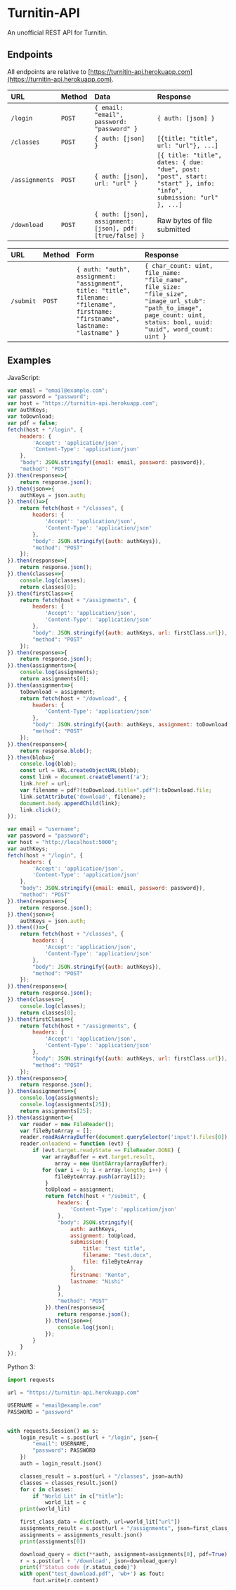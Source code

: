 # Turnitin-API
An unofficial REST API for Turnitin.

## Endpoints

All endpoints are relative to [https://turnitin-api.herokuapp.com](https://turnitin-api.herokuapp.com).

| URL | Method | Data | Response |
|:----|:-------|:-----|:---------|
| `/login` | `POST` | `{ email: "email", password: "password" }` | `{ auth: [json] }` |
| `/classes` | `POST` | `{ auth: [json] } ` | `[{title: "title", url: "url"}, ...]` |
| `/assignments` | `POST` | `{ auth: [json], url: "url" }` | `[{ title: "title", dates: { due: "due", post: "post", start: "start" }, info: "info", submission: "url" }, ...]` |
| `/download` | `POST` | `{ auth: [json], assignment: [json], pdf: [true/false] } ` | Raw bytes of file submitted |

| URL | Method | Form | Response |
|:----|:-------|:-----|:---------|
| `/submit` | `POST` | `{ auth: "auth", assignment: "assignment", title: "title", filename: "filename", firstname: "firstname", lastname: "lastname" }` | `{ char_count: uint, file_name: "file_name", file_size: "file_size", "image_url_stub": "path_to_image", page_count: uint, status: bool, uuid: "uuid", word_count: uint }`

## Examples
JavaScript:
```javascript
var email = "email@example.com";
var password = "password";
var host = "https://turnitin-api.herokuapp.com";
var authKeys;
var toDownload;
var pdf = false;
fetch(host + "/login", {
    headers: {
        'Accept': 'application/json',
        'Content-Type': 'application/json'
    },
    "body": JSON.stringify({email: email, password: password}),
    "method": "POST"
}).then(response=>{
    return response.json();
}).then(json=>{
    authKeys = json.auth;
}).then(()=>{
    return fetch(host + "/classes", {
        headers: {
            'Accept': 'application/json',
            'Content-Type': 'application/json'
        },
        "body": JSON.stringify({auth: authKeys}),
        "method": "POST"
    });
}).then(response=>{
    return response.json();
}).then(classes=>{
    console.log(classes);
    return classes[0];
}).then(firstClass=>{
    return fetch(host + "/assignments", {
        headers: {
            'Accept': 'application/json',
            'Content-Type': 'application/json'
        },
        "body": JSON.stringify({auth: authKeys, url: firstClass.url}),
        "method": "POST"
    });
}).then(response=>{
    return response.json();
}).then(assignments=>{
    console.log(assignments);
    return assignments[0];
}).then(assignment=>{
    toDownload = assignment;
    return fetch(host + "/download", {
        headers: {
            'Content-Type': 'application/json'
        },
        "body": JSON.stringify({auth: authKeys, assignment: toDownload, pdf: pdf}),
        "method": "POST"
    });
}).then(response=>{
    return response.blob();
}).then(blob=>{
    console.log(blob);
    const url = URL.createObjectURL(blob);
    const link = document.createElement('a');
    link.href = url;
    var filename = pdf?(toDownload.title+".pdf"):toDownload.file;
    link.setAttribute('download', filename);
    document.body.appendChild(link);
    link.click();
});
```
```javascript
var email = "username";
var password = "password";
var host = "http://localhost:5000";
var authKeys;
fetch(host + "/login", {
    headers: {
        'Accept': 'application/json',
        'Content-Type': 'application/json'
    },
    "body": JSON.stringify({email: email, password: password}),
    "method": "POST"
}).then(response=>{
    return response.json();
}).then(json=>{
    authKeys = json.auth;
}).then(()=>{
    return fetch(host + "/classes", {
        headers: {
            'Accept': 'application/json',
            'Content-Type': 'application/json'
        },
        "body": JSON.stringify({auth: authKeys}),
        "method": "POST"
    });
}).then(response=>{
    return response.json();
}).then(classes=>{
    console.log(classes);
    return classes[0];
}).then(firstClass=>{
    return fetch(host + "/assignments", {
        headers: {
            'Accept': 'application/json',
            'Content-Type': 'application/json'
        },
        "body": JSON.stringify({auth: authKeys, url: firstClass.url}),
        "method": "POST"
    });
}).then(response=>{
    return response.json();
}).then(assignments=>{
    console.log(assignments);
    console.log(assignments[25]);
    return assignments[25];
}).then(assignment=>{
    var reader = new FileReader();
    var fileByteArray = [];
    reader.readAsArrayBuffer(document.querySelector('input').files[0]);
    reader.onloadend = function (evt) {
        if (evt.target.readyState == FileReader.DONE) {
           var arrayBuffer = evt.target.result,
               array = new Uint8Array(arrayBuffer);
           for (var i = 0; i < array.length; i++) {
               fileByteArray.push(array[i]);
            }
            toUpload = assignment;
            return fetch(host + "/submit", {
                headers: {
                    'Content-Type': 'application/json'
                },
                "body": JSON.stringify({
                    auth: authKeys,
                    assignment: toUpload,
                    submission:{
                        title: "test title",
                        filename: "test.docx",
                        file: fileByteArray
                    },
                    firstname: "Kento",
                    lastname: "Nishi"
                }
                ),
                "method": "POST"
            }).then(response=>{
                return response.json();
            }).then(json=>{
                console.log(json);
            });
        }
    }
});
```
Python 3:
```python
import requests

url = "https://turnitin-api.herokuapp.com"

USERNAME = "email@example.com"
PASSWORD = "password"


with requests.Session() as s:
    login_result = s.post(url + "/login", json={
        "email": USERNAME,
        "password": PASSWORD
    })
    auth = login_result.json()

    classes_result = s.post(url + "/classes", json=auth)
    classes = classes_result.json()
    for c in classes:
        if "World Lit" in c["title"]:
            world_lit = c
    print(world_lit)

    first_class_data = dict(auth, url=world_lit["url"])
    assignments_result = s.post(url + "/assignments", json=first_class_data)
    assignments = assignments_result.json()
    print(assignments[0])

    download_query = dict(**auth, assignment=assignments[0], pdf=True)
    r = s.post(url + '/download', json=download_query)
    print(f"Status code {r.status_code}")
    with open("test_download.pdf", 'wb+') as fout:
        fout.write(r.content)
```
